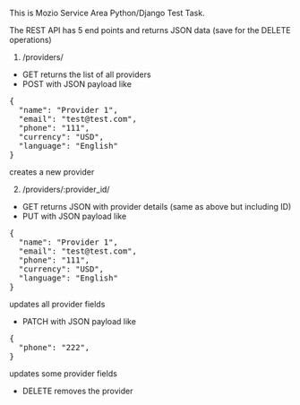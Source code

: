 This is Mozio Service Area Python/Django Test Task.

The REST API has 5 end points and returns JSON data (save for the DELETE operations)

1. /providers/
- GET returns the list of all providers
- POST with JSON payload like 
<pre>
{
  "name": "Provider 1",
  "email": "test@test.com",
  "phone": "111",
  "currency": "USD",
  "language": "English"
}
</pre>            
creates a new provider

2. /providers/:provider_id/
- GET returns JSON with provider details (same as above but including ID)
- PUT with JSON payload like 
<pre>
{
  "name": "Provider 1",
  "email": "test@test.com",
  "phone": "111",
  "currency": "USD",
  "language": "English"
}
</pre>            
updates all provider fields
- PATCH with JSON payload like 
<pre>
{
  "phone": "222",
}
</pre>            
updates some provider fields
- DELETE removes the provider
